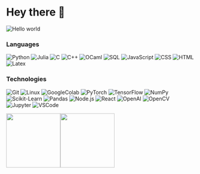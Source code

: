 
# Hey there :wave:

<img src="https://raw.githubusercontent.com/sagar-viradiya/sagar-viradiya/master/resources/banner.png" alt="Hello world">

### Languages

![Python](https://img.shields.io/badge/-Python-000?&logo=Python)
![Julia](https://img.shields.io/badge/-Julia-000?&logo=julia)
![C](https://img.shields.io/badge/-C-000?&logo=C)
![C++](https://img.shields.io/badge/-C++-000?&logo=cplusplus)
![OCaml](https://img.shields.io/badge/-OCaml-000?&logo=ocaml)
![SQL](https://img.shields.io/badge/-SQL-000?&logo=MySQL)
![JavaScript](https://img.shields.io/badge/-JavaScript-000?&logo=JavaScript)
![CSS](https://img.shields.io/badge/-CSS-000?&logo=css3)
![HTML](https://img.shields.io/badge/-HTML-000?&logo=html5)
![Latex](https://img.shields.io/badge/-LaTeX-000?&logo=latex)

### Technologies

![Git](https://img.shields.io/badge/-Git-000?&logo=Git)
![Linux](https://img.shields.io/badge/-Linux-000?&logo=Linux)
![GoogleColab](https://img.shields.io/badge/-GoogleColab-000?&logo=googlecolab)
![PyTorch](https://img.shields.io/badge/-PyTorch-000?&logo=PyTorch)
![TensorFlow](https://img.shields.io/badge/-TensorFlow-000?&logo=TensorFlow)
![NumPy](https://img.shields.io/badge/-NumPy-000?&logo=numpy)
![Scikit-Learn](https://img.shields.io/badge/-ScikitLearn-000?&logo=scikitlearn)
![Pandas](https://img.shields.io/badge/-Pandas-000?&logo=pandas)
![Node.js](https://img.shields.io/badge/-Node.js-000?&logo=node.js)
![React](https://img.shields.io/badge/-React-000?&logo=React)
![OpenAI](https://img.shields.io/badge/-OpenAI-000?&logo=openai)
![OpenCV](https://img.shields.io/badge/-OpenCV-000?&logo=opencv)
![Jupyter](https://img.shields.io/badge/-Jupyter-000?&logo=Jupyter)
![VSCode](https://img.shields.io/badge/-VSCode-000?&logo=visualstudiocode)

<img height="145px" src="https://github-readme-stats.vercel.app/api?username=leomeissner00&hide_border=true&show_icons=true&include_all_commits=true&count_private=true&line_height=21&text_color=000&icon_color=000&bg_color=0,ea6161,ffc64d,fffc4d,52fa5a&theme=graywhite" /><!-- wi*quL3fcV --><img height="145px" src="https://github-readme-stats.vercel.app/api/top-langs/?username=leomeissner00&hide=html&hide_title=true&hide_border=true&layout=compact&langs_count=6&exclude_repo=comp426,Redventures-Movie-Quotes&text_color=000&icon_color=fff&bg_color=0,52fa5a,4dfcff,c64dff&theme=graywhite" />

<!--
**leomeissner00/leomeissner00** is a ✨ _special_ ✨ repository because its `README.md` (this file) appears on your GitHub profile.

Here are some ideas to get you started:

- 🔭 I’m currently working on ...
- 🌱 I’m currently learning ...
- 👯 I’m looking to collaborate on ...
- 🤔 I’m looking for help with ...
- 💬 Ask me about ...
- 📫 How to reach me: ...
- 😄 Pronouns: ...
- ⚡ Fun fact: ...
-->
